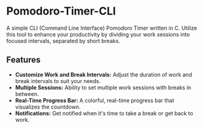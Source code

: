 # Pomodoro-Timer-CLI

A simple CLI (Command Line Interface) Pomodoro Timer written in C. Utilize this tool to enhance your productivity by dividing your work sessions into focused intervals, separated by short breaks.

## Features
- **Customize Work and Break Intervals:** Adjust the duration of work and break intervals to suit your needs.
- **Multiple Sessions:** Ability to set multiple work sessions with breaks in between.
- **Real-Time Progress Bar:** A colorful, real-time progress bar that visualizes the countdown.
- **Notifications:** Get notified when it's time to take a break or get back to work.
